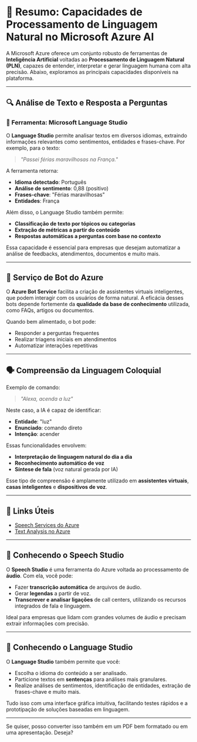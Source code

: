 # 🧠 Resumo: Capacidades de Processamento de Linguagem Natural no Microsoft Azure AI

A Microsoft Azure oferece um conjunto robusto de ferramentas de **Inteligência Artificial** voltadas ao **Processamento de Linguagem Natural (PLN)**, capazes de entender, interpretar e gerar linguagem humana com alta precisão. Abaixo, exploramos as principais capacidades disponíveis na plataforma.

---

## 🔍 Análise de Texto e Resposta a Perguntas

### 📌 Ferramenta: **Microsoft Language Studio**

O **Language Studio** permite analisar textos em diversos idiomas, extraindo informações relevantes como sentimentos, entidades e frases-chave. Por exemplo, para o texto:

> *"Passei férias maravilhosas na França."*

A ferramenta retorna:

* **Idioma detectado**: Português
* **Análise de sentimento**: 0,88 (positivo)
* **Frases-chave**: "Férias maravilhosas"
* **Entidades**: França

Além disso, o Language Studio também permite:

* **Classificação de texto por tópicos ou categorias**
* **Extração de métricas a partir do conteúdo**
* **Respostas automáticas a perguntas com base no contexto**

Essa capacidade é essencial para empresas que desejam automatizar a análise de feedbacks, atendimentos, documentos e muito mais.

---

## 🤖 Serviço de Bot do Azure

O **Azure Bot Service** facilita a criação de assistentes virtuais inteligentes, que podem interagir com os usuários de forma natural. A eficácia desses bots depende fortemente da **qualidade da base de conhecimento** utilizada, como FAQs, artigos ou documentos.

Quando bem alimentado, o bot pode:

* Responder a perguntas frequentes
* Realizar triagens iniciais em atendimentos
* Automatizar interações repetitivas

---

## 🗣️ Compreensão da Linguagem Coloquial

Exemplo de comando:

> *"Alexa, acenda a luz"*

Neste caso, a IA é capaz de identificar:

* **Entidade**: "luz"
* **Enunciado**: comando direto
* **Intenção**: acender

Essas funcionalidades envolvem:

* **Interpretação de linguagem natural do dia a dia**
* **Reconhecimento automático de voz**
* **Síntese de fala** (voz natural gerada por IA)

Esse tipo de compreensão é amplamente utilizado em **assistentes virtuais**, **casas inteligentes** e **dispositivos de voz**.

---

## 🔗 Links Úteis

* [Speech Services do Azure](https://aka.ms/ai900-speech)
* [Text Analysis no Azure](https://aka.ms/ai900-text-analysis)

---

## 🧪 Conhecendo o Speech Studio

O **Speech Studio** é uma ferramenta do Azure voltada ao processamento de **áudio**. Com ela, você pode:

* Fazer **transcrição automática** de arquivos de áudio.
* Gerar **legendas** a partir de voz.
* **Transcrever e analisar ligações** de call centers, utilizando os recursos integrados de fala e linguagem.

Ideal para empresas que lidam com grandes volumes de áudio e precisam extrair informações com precisão.

---

## 🧬 Conhecendo o Language Studio

O **Language Studio** também permite que você:

* Escolha o idioma do conteúdo a ser analisado.
* Particione textos em **sentenças** para análises mais granulares.
* Realize análises de sentimentos, identificação de entidades, extração de frases-chave e muito mais.

Tudo isso com uma interface gráfica intuitiva, facilitando testes rápidos e a prototipação de soluções baseadas em linguagem.

---

Se quiser, posso converter isso também em um PDF bem formatado ou em uma apresentação. Deseja?
